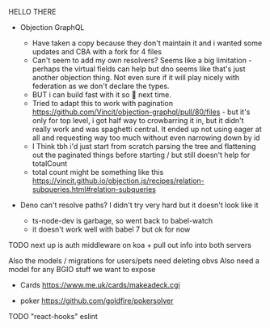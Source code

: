 
HELLO THERE


* Objection GraphQL
  * Have taken a copy because they don't maintain it and i wanted some updates and CBA with a fork for 4 files
  * Can't seem to add my own resolvers? Seems like a big limitation - perhaps the virtual fields can help but dno seems like that's just another objection thing. Not even sure if it will play nicely with federation as we don't declare the types.
  * BUT i can build fast with it so :shrug: next time.
  * Tried to adapt this to work with pagination https://github.com/Vincit/objection-graphql/pull/80/files - but it's only for top level, i got half way to crowbarring it in, but it didn't really work and was spaghetti central. It ended up not using eager at all and requesting way too much without even narrowing down by id
  * I Think tbh i'd just start from scratch parsing the tree and flattening out the paginated things before starting / but still doesn't help for totalCount
  * total count might be something like this https://vincit.github.io/objection.js/recipes/relation-subqueries.html#relation-subqueries

* Deno can't resolve paths? I didn't try very hard but it doesn't look like it
  * ts-node-dev is garbage, so went back to babel-watch
  * it doesn't work well with babel 7 but ok for now


TODO next up is auth middleware on koa + pull out info into both servers

Also the models / migrations for users/pets need deleting obvs
Also need a model for any BGIO stuff we want to expose


* Cards
https://www.me.uk/cards/makeadeck.cgi

* poker
https://github.com/goldfire/pokersolver


TODO
"react-hooks" eslint
